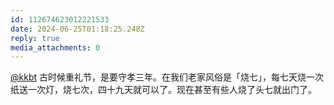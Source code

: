 ```yaml
---
id: 112674623012221533
date: 2024-06-25T01:18:25.248Z
reply: true
media_attachments: 0
---
```


[@kkbt](https://hello.2heng.xin/@kkbt) 古时候重礼节，是要守孝三年。在我们老家风俗是「烧七」，每七天烧一次纸送一次灯，烧七次，四十九天就可以了。现在甚至有些人烧了头七就出门了。

